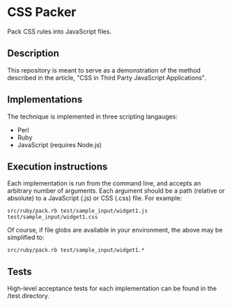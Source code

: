 CSS Packer
==========

Pack CSS rules into JavaScript files.

Description
-----------

This repository is meant to serve as a demonstration of the method described in
the article, "CSS in Third Party JavaScript Applications".

Implementations
---------------

The technique is implemented in three scripting langauges:

* Perl
* Ruby
* JavaScript (requires Node.js)

Execution instructions
----------------------

Each implementation is run from the command line, and accepts an arbitrary number of arguments. Each argument should be a path (relative or absolute) to a JavaScript (.js) or CSS (.css) file. For example:

`src/ruby/pack.rb test/sample_input/widget1.js test/sample_input/widget1.css`

Of course, if file globs are available in your environment, the above may be simplified to:

`src/ruby/pack.rb test/sample_input/widget1.*`

Tests
-----

High-level acceptance tests for each implementation can be found in the /test directory.
